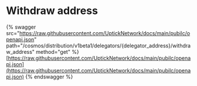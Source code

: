 # Withdraw address

{% swagger src="https://raw.githubusercontent.com/UptickNetwork/docs/main/pubilc/openapi.json" path="/cosmos/distribution/v1beta1/delegators/{delegator_address}/withdraw_address" method="get" %}
[https://raw.githubusercontent.com/UptickNetwork/docs/main/pubilc/openapi.json](https://raw.githubusercontent.com/UptickNetwork/docs/main/pubilc/openapi.json)
{% endswagger %}
